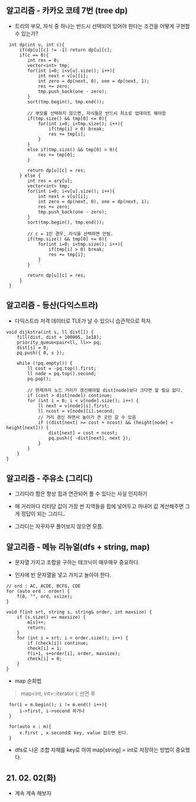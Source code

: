 ## 알고리즘 - 카카오 코테 7번 (tree dp)

 - 트리의 부모, 자식 중 하나는 반드시 선택되어 있어야 한다는 조건을 어떻게 구현할 수 있는가?

```
 int dp(int u, int c){
     if(dp[u][c] != -1) return dp[u][c];
     if(c == 0){
        int res = 0;
        vector<int> tmp;
        for(int i=0; i<v[u].size(); i++){
            int next = v[u][i];
            int zero = dp(next, 0), one = dp(next, 1);
            res += zero;
            tmp.push_back(one - zero);
        }
        sort(tmp.begin(), tmp.end());

        // 부모를 선택하지 않으면, 자식들은 반드시 최소로 업데이트 해야함
        if(tmp.size() && tmp[0] <= 0){
            for(int i=0; i<tmp.size(); i++){
                if(tmp[i] > 0) break;
                res += tmp[i];
            }
        }
        else if(tmp.size() && tmp[0] > 0){
            res += tmp[0];
        }

        return dp[u][c] = res;
     } else {
        int res = ary[u];
        vector<int> tmp;
        for(int i=0; i<v[u].size(); i++){
            int next = v[u][i];
            int zero = dp(next, 0), one = dp(next, 1);
            res += zero;
            tmp.push_back(one - zero);
        }
        sort(tmp.begin(), tmp.end());

        // c = 1인 경우, 자식을 선택하면 안됨. 
        if(tmp.size() && tmp[0] <= 0){
            for(int i=0; i<tmp.size(); i++){
                if(tmp[i] > 0) break;
                res += tmp[i];
            }
        }
        
        return dp[u][c] = res;
     }
 }
 ```

## 알고리즘 - 등산(다익스트라)


 - 다익스트라 저격 데이터로 TLE가 날 수 있으니 습관적으로 적자.

```
void dijkstra(int s, ll dist[]) {
	fill(dist, dist + 100005, 1e18);
	priority_queue<pair<ll, ll>> pq;
	dist[s] = 0;
	pq.push({ 0, s });

	while (!pq.empty()) {
		ll cost = -pq.top().first;
		ll node = pq.top().second;
		pq.pop();

		// 현재까지 노드 거리가 갱신해야할 dist[node]보다 크다면 할 필요 없다.
		if (cost > dist[node]) continue;
		for (int i = 0; i < v[node].size(); i++) {
			ll next = v[node][i].first;
			ll ncost = v[node][i].second;
			// 거리 갱신 하면서 높이가 큰 곳만 갈 수 있음
			if ((dist[next] >= cost + ncost) && (height[node] < height[next])) {
				dist[next] = cost + ncost;
				pq.push({ -dist[next], next });
			}
		}
	}
}
```

## 알고리즘 - 주유소 (그리디)

 - 그리디라 함은 항상 힙과 연관되어 풀 수 있다는 사실 인지하기

 - 매 거리마다 리터당 값이 가장 싼 지역들을 힙에 넣어두고 꺼내어 값 계산해주면 그게 정답이 되는 그리디..

 - 그리디는 자꾸자꾸 풀어보지 않으면 모름.


## 알고리즘 - 메뉴 리뉴얼(dfs + string, map)

 - 문자열 가지고 조합을 구하는 테크닉이 매우매우 중요하다.

 - 인자에 빈 문자열을 넣고 가지고 놀아야 한다.

```
// ord : AC, ACDE, BCFG, CDE
for (auto ord : order) {
    f(0, "", ord, ssize);
}

void f(int srt, string s, string& order, int maxsize) {
    if (s.size() == maxsize) {
        m[s]++;
        return;
    }
    for (int i = srt; i < order.size(); i++) {
        if (check[i]) continue;
        check[i] = 1;
        f(i+1, s+order[i], order, maxsize);
        check[i] = 0;
    }
}
```
 - map 순회법
 
 > map<int, int>::iterator i; 선언 후

```
 for(i = m.begin(); i != m.end() i++){
     i->first, i->second 하거나
 }

 for(auto x : m){
     x.first , x.second로 key, value 잡으면 된다.
 }
```

 - dfs로 나온 조합 자체를 key로 하여 map[string] = int로 저장하는 방법이 중요했다.
 
## 21. 02. 02(화)

 - 계속 계속 해보자
